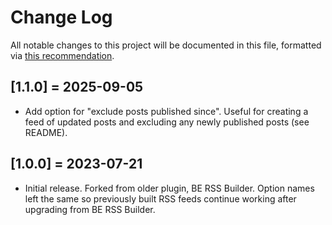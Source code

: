 # Change Log

All notable changes to this project will be documented in this file, formatted via [this recommendation](http://keepachangelog.com/).

## [1.1.0] = 2025-09-05
- Add option for "exclude posts published since". Useful for creating a feed of updated posts and excluding any newly published posts (see README).

## [1.0.0] = 2023-07-21
- Initial release. Forked from older plugin, BE RSS Builder. Option names left the same so previously built RSS feeds continue working after upgrading from BE RSS Builder.
